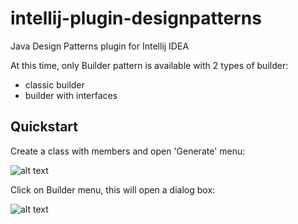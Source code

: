 # intellij-plugin-designpatterns
Java Design Patterns plugin for Intellij IDEA

At this time, only Builder pattern is available with 2 types of builder:
- classic builder
- builder with interfaces

## Quickstart

Create a class with members and open 'Generate' menu:

![alt text](https://github.com/sbouclier/intellij-plugin-designpatterns/blob/master/public/images/generate.png?raw=true "Generate")

Click on Builder menu, this will open a dialog box:

![alt text](https://github.com/sbouclier/intellij-plugin-designpatterns/blob/master/public/images/classic_builder.png?raw=true "Classic builder")

